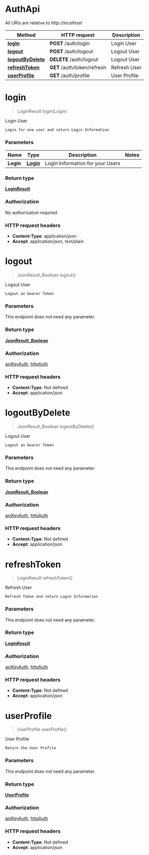 # AuthApi

All URIs are relative to *http://localhost*

Method | HTTP request | Description
------------- | ------------- | -------------
[**login**](AuthApi.md#login) | **POST** /auth/login | Login User
[**logout**](AuthApi.md#logout) | **POST** /auth/logout | Logout User
[**logoutByDelete**](AuthApi.md#logoutByDelete) | **DELETE** /auth/logout | Logout User
[**refreshToken**](AuthApi.md#refreshToken) | **GET** /auth/token/refresh | Refresh User
[**userProfile**](AuthApi.md#userProfile) | **GET** /auth/profile | User Profile


<a name="login"></a>
# **login**
> LoginResult login(Login)

Login User

    Login for one user and return Login Information

### Parameters

Name | Type | Description  | Notes
------------- | ------------- | ------------- | -------------
 **Login** | [**Login**](../Models/Login.md)| Login Information for your Users |

### Return type

[**LoginResult**](../Models/LoginResult.md)

### Authorization

No authorization required

### HTTP request headers

- **Content-Type**: application/json
- **Accept**: application/json, text/plain

<a name="logout"></a>
# **logout**
> JsonResult_Boolean logout()

Logout User

    Logout an bearer Token

### Parameters
This endpoint does not need any parameter.

### Return type

[**JsonResult_Boolean**](../Models/JsonResult_Boolean.md)

### Authorization

[apiKeyAuth](../README.md#apiKeyAuth), [httpAuth](../README.md#httpAuth)

### HTTP request headers

- **Content-Type**: Not defined
- **Accept**: application/json

<a name="logoutByDelete"></a>
# **logoutByDelete**
> JsonResult_Boolean logoutByDelete()

Logout User

    Logout an bearer Token

### Parameters
This endpoint does not need any parameter.

### Return type

[**JsonResult_Boolean**](../Models/JsonResult_Boolean.md)

### Authorization

[apiKeyAuth](../README.md#apiKeyAuth), [httpAuth](../README.md#httpAuth)

### HTTP request headers

- **Content-Type**: Not defined
- **Accept**: application/json

<a name="refreshToken"></a>
# **refreshToken**
> LoginResult refreshToken()

Refresh User

    Refresh Token and return Login Information

### Parameters
This endpoint does not need any parameter.

### Return type

[**LoginResult**](../Models/LoginResult.md)

### Authorization

[apiKeyAuth](../README.md#apiKeyAuth), [httpAuth](../README.md#httpAuth)

### HTTP request headers

- **Content-Type**: Not defined
- **Accept**: application/json

<a name="userProfile"></a>
# **userProfile**
> UserProfile userProfile()

User Profile

    Return the User Profile

### Parameters
This endpoint does not need any parameter.

### Return type

[**UserProfile**](../Models/UserProfile.md)

### Authorization

[apiKeyAuth](../README.md#apiKeyAuth), [httpAuth](../README.md#httpAuth)

### HTTP request headers

- **Content-Type**: Not defined
- **Accept**: application/json


